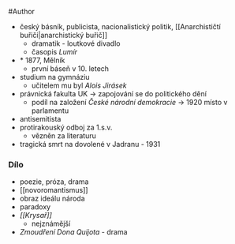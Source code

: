 #Author 

- český básník, publicista, nacionalistický politik, [[Anarchističtí buřiči|anarchistický buřič]]
	- dramatik - loutkové divadlo
	- časopis *Lumír*
- \* 1877, Mělník
	- první báseň v 10. letech
- studium na gymnáziu
	- učitelem mu byl *Alois Jirásek*
- právnická fakulta UK -> zapojování se do politického dění
	- podíl na založení *České národní demokracie* -> 1920 místo v parlamentu
- antisemitista
- protirakouský odboj za 1.s.v.
	- vězněn za literaturu
- tragická smrt na dovolené v Jadranu - 1931

### Dílo
- poezie, próza, drama
- [[novoromantismus]]
- obraz ideálu národa
- paradoxy
- *[[Krysař]]*
	- nejznámější
- *Zmoudření Dona Quijota* - drama